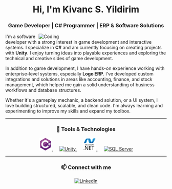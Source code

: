 <h1 align="center">Hi, I'm Kivanc S. Yildirim</h1>
<h3 align="center">Game Developer | C# Programmer | ERP & Software Solutions</h3>

<img align="right" alt="Coding" width="400" src="https://i.pinimg.com/originals/88/a9/69/88a969c3e830bbcbff939ea870058d91.gif">

<p align="left">
I'm a software developer with a strong interest in game development and interactive systems. I specialize in <strong>C#</strong> and am currently focusing on creating projects with <strong>Unity</strong>. I enjoy turning ideas into playable experiences and exploring the technical and creative sides of game development.
</p>

<p align="left">
In addition to game development, I have hands-on experience working with enterprise-level systems, especially <strong>Logo ERP</strong>. I’ve developed custom integrations and solutions in areas like accounting, finance, and stock management, which helped me gain a solid understanding of business workflows and database structures.
</p>

<p align="left">
Whether it's a gameplay mechanic, a backend solution, or a UI system, I love building structured, scalable, and clean code. I'm always learning and experimenting to improve my skills and expand my toolbox.
</p>

---

<h3 align="center">🧰 Tools & Technologies</h3>
<p align="center">
  <a href="https://learn.microsoft.com/en-us/dotnet/csharp/" target="_blank" rel="noreferrer" style="margin: 10px;">
    <img src="https://raw.githubusercontent.com/devicons/devicon/master/icons/csharp/csharp-original.svg" width="40" height="40" alt="C#" />
  </a>
  <a href="https://unity.com/" target="_blank" rel="noreferrer" style="margin: 10px;">
    <img src="https://cdn.worldvectorlogo.com/logos/unity-69.svg" width="40" height="40" alt="Unity" />
  </a>
  <a href="https://dotnet.microsoft.com/" target="_blank" rel="noreferrer" style="margin: 10px;">
    <img src="https://raw.githubusercontent.com/devicons/devicon/master/icons/dot-net/dot-net-original-wordmark.svg" width="40" height="40" alt=".NET" />
  </a>
  <a href="https://www.microsoft.com/en-us/sql-server" target="_blank" rel="noreferrer" style="margin: 10px;">
    <img src="https://www.svgrepo.com/show/303229/microsoft-sql-server-logo.svg" width="40" height="40" alt="SQL Server" />
  </a>
</p>


---

<h3 align="center">📫 Connect with me</h3>
<p align="center">
  <a href="https://linkedin.com/in/kivancsadikyildirim" target="blank">
    <img align="center" src="https://raw.githubusercontent.com/rahuldkjain/github-profile-readme-generator/master/src/images/icons/Social/linked-in-alt.svg" alt="LinkedIn" height="30" width="40" />
  </a>
</p>
